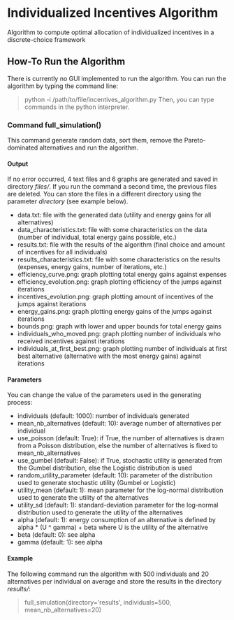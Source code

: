Individualized Incentives Algorithm
===================================

Algorithm to compute optimal allocation of individualized incentives in a discrete-choice framework

How-To Run the Algorithm
------------------------

There is currently no GUI implemented to run the algorithm.
You can run the algorithm by typing the command line:
> python -i /path/to/file/incentives_algorithm.py
Then, you can type commands in the python interpreter.

### Command full_simulation()

This command generate random data, sort them, remove the Pareto-dominated alternatives and run the algorithm.

#### Output

If no error occurred, 4 text files and 6 graphs are generated and saved in directory _files/_.
If you run the command a second time, the previous files are deleted.
You can store the files in a different directory using the parameter _directory_ (see example below).
- data.txt: file with the generated data (utility and energy gains for all alternatives)
- data_characteristics.txt: file with some characteristics on the data (number of individual, total energy gains possible, etc.)
- results.txt: file with the results of the algorithm (final choice and amount of incentives for all individuals)
- results_characteristics.txt: file with some characteristics on the results (expenses, energy gains, number of iterations, etc.)
- efficiency_curve.png: graph plotting total energy gains against expenses
- efficiency_evolution.png: graph plotting efficiency of the jumps against iterations
- incentives_evolution.png: graph plotting amount of incentives of the jumps against iterations
- energy_gains.png: graph plotting energy gains of the jumps against iterations
- bounds.png: graph with lower and upper bounds for total energy gains
- individuals_who_moved.png: graph plotting number of individuals who received incentives against iterations
- individuals_at_first_best.png: graph plotting number of individuals at first best alternative (alternative with the most energy gains) against iterations

#### Parameters

You can change the value of the parameters used in the generating process:
- individuals (default: 1000): number of individuals generated
- mean_nb_alternatives (default: 10): average number of alternatives per individual
- use_poisson (default: True): if True, the number of alternatives is drawn from a Poisson distribution, else the number of alternatives is fixed to mean_nb_alternatives
- use_gumbel (default: False): if True, stochastic utility is generated from the Gumbel distribution, else the Logistic distribution is used
- random_utility_parameter (default: 10): parameter of the distribution used to generate stochastic utility (Gumbel or Logistic)
- utility_mean (default: 1): mean parameter for the log-normal distribution used to generate the utility of the alternatives
- utility_sd (default: 1): standard-deviation parameter for the log-normal distribution used to generate the utility of the alternatives
- alpha (default: 1): energy consumption of an alternative is defined by alpha * (U ^ gamma) + beta where U is the utility of the alternative
- beta (default: 0): see alpha
- gamma (default: 1): see alpha

#### Example

The following command run the algorithm with 500 individuals and 20 alternatives per individual on average and store the results in the directory _results/_:
> full_simulation(directory='results', individuals=500, mean_nb_alternatives=20)
